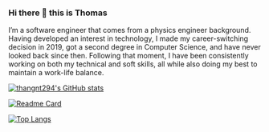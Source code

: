 ### Hi there 👋 this is Thomas

I’m a software engineer that comes from a physics engineer background. Having developed an interest in technology, I made my career-switching decision in 2019, got a second degree in Computer Science, and have never looked back since then. Following that moment, I have been consistently working on both my technical and soft skills, all while also doing my best to maintain a work-life balance.

[![thangnt294's GitHub stats](https://github-readme-stats.vercel.app/api?username=thangnt294&show_icons=true&theme=one_dark_pro)](https://github.com/anuraghazra/github-readme-stats)

[![Readme Card](https://github-readme-stats.vercel.app/api/pin/?username=thangnt294&repo=rustlings-answer,ricey,shibadev,profile-demo)](https://github.com/anuraghazra/github-readme-stats)

[![Top Langs](https://github-readme-stats.vercel.app/api/top-langs/?username=thangnt294&exclude_repo=ttkt,trames-fe-docker,ttkt-deploy,express-test,invest-management,create-react-app-tokenize,brain,english-quizzes,ricey,ai-assignment&hide=SCSS&layout=compact&theme=one_dark_pro)](https://github.com/anuraghazra/github-readme-stats)
